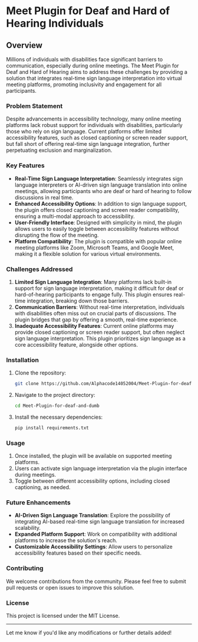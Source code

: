 # Meet Plugin for Deaf and Hard of Hearing Individuals

## Overview

Millions of individuals with disabilities face significant barriers to communication, especially during online meetings. The Meet Plugin for Deaf and Hard of Hearing aims to address these challenges by providing a solution that integrates real-time sign language interpretation into virtual meeting platforms, promoting inclusivity and engagement for all participants.

### Problem Statement

Despite advancements in accessibility technology, many online meeting platforms lack robust support for individuals with disabilities, particularly those who rely on sign language. Current platforms offer limited accessibility features, such as closed captioning or screen reader support, but fall short of offering real-time sign language integration, further perpetuating exclusion and marginalization.

### Key Features
- **Real-Time Sign Language Interpretation**: Seamlessly integrates sign language interpreters or AI-driven sign language translation into online meetings, allowing participants who are deaf or hard of hearing to follow discussions in real time.
- **Enhanced Accessibility Options**: In addition to sign language support, the plugin offers closed captioning and screen reader compatibility, ensuring a multi-modal approach to accessibility.
- **User-Friendly Interface**: Designed with simplicity in mind, the plugin allows users to easily toggle between accessibility features without disrupting the flow of the meeting.
- **Platform Compatibility**: The plugin is compatible with popular online meeting platforms like Zoom, Microsoft Teams, and Google Meet, making it a flexible solution for various virtual environments.

### Challenges Addressed
1. **Limited Sign Language Integration**: Many platforms lack built-in support for sign language interpretation, making it difficult for deaf or hard-of-hearing participants to engage fully. This plugin ensures real-time integration, breaking down those barriers.
2. **Communication Barriers**: Without real-time interpretation, individuals with disabilities often miss out on crucial parts of discussions. The plugin bridges that gap by offering a smooth, real-time experience.
3. **Inadequate Accessibility Features**: Current online platforms may provide closed captioning or screen reader support, but often neglect sign language interpretation. This plugin prioritizes sign language as a core accessibility feature, alongside other options.

### Installation

1. Clone the repository:
   ```bash
   git clone https://github.com/Alphacode14052004/Meet-Plugin-for-deaf-and-dumb.git
   ```

2. Navigate to the project directory:
   ```bash
   cd Meet-Plugin-for-deaf-and-dumb
   ```

3. Install the necessary dependencies:
   ```bash
   pip install requirements.txt
   ```



### Usage

1. Once installed, the plugin will be available on supported meeting platforms.
2. Users can activate sign language interpretation via the plugin interface during meetings.
3. Toggle between different accessibility options, including closed captioning, as needed.

### Future Enhancements
- **AI-Driven Sign Language Translation**: Explore the possibility of integrating AI-based real-time sign language translation for increased scalability.
- **Expanded Platform Support**: Work on compatibility with additional platforms to increase the solution's reach.
- **Customizable Accessibility Settings**: Allow users to personalize accessibility features based on their specific needs.

### Contributing

We welcome contributions from the community. Please feel free to submit pull requests or open issues to improve this solution.

### License

This project is licensed under the MIT License.

---

Let me know if you'd like any modifications or further details added!
